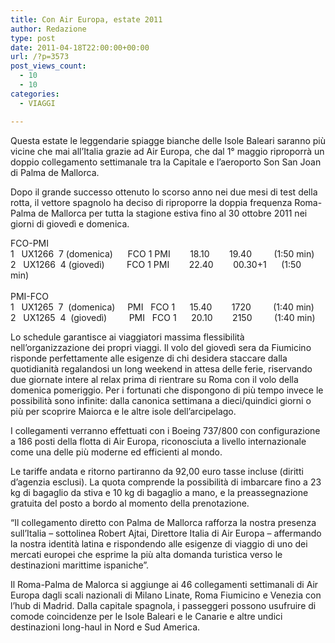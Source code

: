 ```yaml
---
title: Con Air Europa, estate 2011
author: Redazione
type: post
date: 2011-04-18T22:00:00+00:00
url: /?p=3573
post_views_count:
  - 10
  - 10
categories:
  - VIAGGI

---
```

Questa estate le leggendarie spiagge bianche delle Isole Baleari saranno pi&ugrave; vicine che mai all&rsquo;Italia grazie ad Air Europa, che dal 1&deg; maggio riproporr&agrave; un doppio collegamento settimanale tra la Capitale e l&rsquo;aeroporto Son San Joan di Palma de Mallorca.

Dopo il grande successo ottenuto lo scorso anno nei due mesi di test della rotta, il vettore spagnolo ha deciso di riproporre la doppia frequenza Roma-Palma de Mallorca per tutta la stagione estiva fino al 30 ottobre 2011 nei giorni di gioved&igrave; e domenica.

FCO-PMI  
1&nbsp;&nbsp; UX1266&nbsp; 7 (domenica)&nbsp;&nbsp;&nbsp;&nbsp;&nbsp; FCO 1 PMI&nbsp;&nbsp;&nbsp;&nbsp;&nbsp;&nbsp;&nbsp; 18.10&nbsp;&nbsp;&nbsp;&nbsp;&nbsp;&nbsp;&nbsp; 19.40&nbsp;&nbsp;&nbsp;&nbsp;&nbsp;&nbsp;&nbsp;&nbsp; (1:50 min)  
2&nbsp;&nbsp; UX1266&nbsp; 4 (gioved&igrave;)&nbsp;&nbsp;&nbsp;&nbsp;&nbsp;&nbsp;&nbsp;&nbsp; FCO 1 PMI&nbsp;&nbsp;&nbsp;&nbsp;&nbsp;&nbsp;&nbsp; 22.40&nbsp;&nbsp;&nbsp;&nbsp;&nbsp;&nbsp;&nbsp; 00.30+1&nbsp;&nbsp;&nbsp;&nbsp;&nbsp; (1:50 min)&nbsp;&nbsp;&nbsp;&nbsp;&nbsp;  
&nbsp;  
PMI-FCO&nbsp;&nbsp;&nbsp;&nbsp;&nbsp;&nbsp;&nbsp;&nbsp;&nbsp;&nbsp;&nbsp;&nbsp;&nbsp;&nbsp;&nbsp;&nbsp;&nbsp;&nbsp;&nbsp;&nbsp;&nbsp;&nbsp;&nbsp;&nbsp;&nbsp;&nbsp;&nbsp;&nbsp;&nbsp;&nbsp;&nbsp;&nbsp;&nbsp;&nbsp;&nbsp;&nbsp;&nbsp;&nbsp;&nbsp;&nbsp;&nbsp;&nbsp;&nbsp;&nbsp;&nbsp;&nbsp;&nbsp;&nbsp;&nbsp;&nbsp;&nbsp;&nbsp;&nbsp;&nbsp;&nbsp;&nbsp;&nbsp;&nbsp;&nbsp;&nbsp;&nbsp;&nbsp;&nbsp;&nbsp;&nbsp;  
1&nbsp;&nbsp; UX1265&nbsp; 7&nbsp; (domenica)&nbsp;&nbsp;&nbsp;&nbsp; PMI&nbsp;&nbsp; FCO 1&nbsp;&nbsp;&nbsp;&nbsp;&nbsp; 15.40&nbsp;&nbsp;&nbsp;&nbsp;&nbsp;&nbsp;&nbsp; 1720&nbsp;&nbsp;&nbsp;&nbsp;&nbsp;&nbsp;&nbsp;&nbsp; (1:40 min)&nbsp;  
2&nbsp;&nbsp; UX1265&nbsp; 4&nbsp; (gioved&igrave;)&nbsp;&nbsp;&nbsp;&nbsp;&nbsp;&nbsp;&nbsp;&nbsp; PMI&nbsp;&nbsp; FCO 1&nbsp;&nbsp;&nbsp;&nbsp;&nbsp; 20.10&nbsp;&nbsp;&nbsp;&nbsp;&nbsp;&nbsp;&nbsp; 2150&nbsp;&nbsp;&nbsp;&nbsp;&nbsp;&nbsp;&nbsp;&nbsp; (1:40 min)

Lo schedule garantisce ai viaggiatori massima flessibilit&agrave; nell&rsquo;organizzazione dei propri viaggi. Il volo del gioved&igrave; sera da Fiumicino risponde perfettamente alle esigenze di chi desidera staccare dalla quotidianit&agrave; regalandosi un long weekend in attesa delle ferie, riservando due giornate intere al relax prima di rientrare su Roma con il volo della domenica pomeriggio. Per i fortunati che dispongono di pi&ugrave; tempo invece le possibilit&agrave; sono infinite: dalla canonica settimana a dieci/quindici giorni o pi&ugrave; per scoprire Maiorca e le altre isole dell&rsquo;arcipelago.

I collegamenti verranno effettuati con i Boeing 737/800 con configurazione a 186 posti della flotta di Air Europa, riconosciuta a livello internazionale come una delle pi&ugrave; moderne ed efficienti al mondo. 

Le tariffe andata e ritorno partiranno da 92,00 euro tasse incluse (diritti d&rsquo;agenzia esclusi). La quota comprende la possibilit&agrave; di imbarcare fino a 23 kg di bagaglio da stiva e 10 kg di bagaglio a mano, e la preassegnazione gratuita del posto a bordo al momento della prenotazione.

&ldquo;Il collegamento diretto con Palma de Mallorca rafforza la nostra presenza sull&rsquo;Italia &ndash; sottolinea Robert Ajtai, Direttore Italia di Air Europa &ndash; affermando la nostra identit&agrave; latina e rispondendo alle esigenze di viaggio di uno dei mercati europei che esprime la pi&ugrave; alta domanda turistica verso le destinazioni marittime ispaniche&rdquo;. 

Il Roma-Palma de Malorca si aggiunge ai 46 collegamenti settimanali di Air Europa dagli scali nazionali di Milano Linate, Roma Fiumicino e Venezia con l&rsquo;hub di Madrid. Dalla capitale spagnola, i passeggeri possono usufruire di comode coincidenze per le Isole Baleari e le Canarie e altre undici destinazioni long-haul in Nord e Sud America.